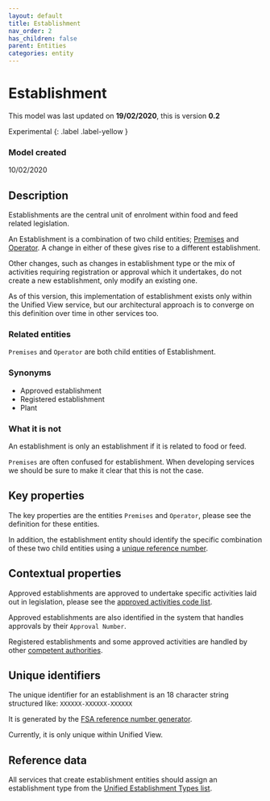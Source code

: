 ```yaml
---
layout: default
title: Establishment
nav_order: 2
has_children: false
parent: Entities
categories: entity
---
```


# Establishment
This model was last updated on **19/02/2020**, this is version **0.2**

Experimental
{: .label .label-yellow }

### Model created
10/02/2020

## Description
Establishments are the central unit of enrolment within food and feed related legislation.

An Establishment is a combination of two child entities; [Premises](/enterprise-data-models/entities/premises.md) and [Operator](/enterprise-data-models/entities/operator.md). A change in either of these gives rise to a different establishment.

Other changes, such as changes in establishment type or the mix of activities requiring registration or approval which it undertakes, do not create a new establishment, only modify an existing one.

As of this version, this implementation of establishment exists only within the Unified View service, but our architectural approach is to converge on this definition over time in other services too.

### Related entities
`Premises` and `Operator` are both child entities of Establishment.

### Synonyms
*   Approved establishment
*   Registered establishment
*   Plant

### What it is not
An establishment is only an establishment if it is related to food or feed.

`Premises` are often confused for establishment. When developing services we should be sure to make it clear that this is not the case.

## Key properties
The key properties are the entities `Premises` and `Operator`, please see the definition for these entities.

In addition, the establishment entity should identify the specific combination of these two child entities using a [unique reference number](#unique-identifiers).

## Contextual properties
Approved establishments are approved to undertake specific activities laid out in legislation, please see the [approved activities code list](https://data.food.gov.uk/codes/business/approved-food-establishments/_activities).

Approved establishments are also identified in the system that handles approvals by their `Approval Number`.

Registered establishments and some approved activities are handled by other [competent authorities](https://data.food.gov.uk/codes/reference-number/_authority).

## Unique identifiers
The unique identifier for an establishment is an 18 character string structured like: `XXXXXX-XXXXXX-XXXXXX`

It is generated by the [FSA reference number generator](https://github.com/FoodStandardsAgency/fsa-rn).

Currently, it is only unique within Unified View.

## Reference data
All services that create establishment entities should assign an establishment type from the [Unified Establishment Types list](https://data.food.gov.uk/codes/business/_unified-establishment-type).
